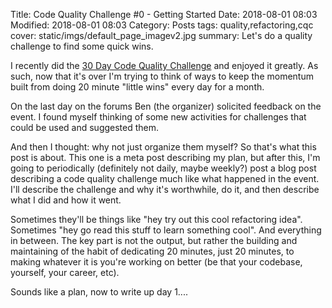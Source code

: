 Title: Code Quality Challenge #0 - Getting Started
Date: 2018-08-01 08:03
Modified: 2018-08-01 08:03
Category: Posts
tags: quality,refactoring,cqc
cover: static/imgs/default_page_imagev2.jpg
summary: Let's do a quality challenge to find some quick wins.

I recently did the [30 Day Code Quality
Challenge](https://www.codequalitychallenge.com/) and enjoyed it greatly.  As
such, now that it's over I'm trying to think of ways to keep the momentum built
from doing 20 minute "little wins" every day for a month.

On the last day on the forums Ben (the organizer) solicited feedback on the event.  I found myself
thinking of some new activities for challenges that could be used and suggested them.

And then I thought: why not just organize them myself?  So that's what this post is about.  This one
is a meta post describing my plan, but after this, I'm going to periodically (definitely not daily,
maybe weekly?) post a blog post describing a code quality challenge much like what happened in the
event.  I'll describe the challenge and why it's worthwhile, do it, and then describe what I did
and how it went.

Sometimes they'll be things like "hey try out this cool refactoring idea".  Sometimes "hey go read
this stuff to learn something cool".  And everything in between.  The key part is not the output,
but rather the building and maintaining of the habit of dedicating 20 minutes, just 20 minutes, to
making whatever it is you're working on better (be that your codebase, yourself, your career, etc).

Sounds like a plan, now to write up day 1....
